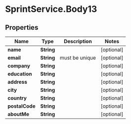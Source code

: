 # SprintService.Body13

## Properties

Name | Type | Description | Notes
------------ | ------------- | ------------- | -------------
**name** | **String** |  | [optional] 
**email** | **String** | must be unique | [optional] 
**company** | **String** |  | [optional] 
**education** | **String** |  | [optional] 
**address** | **String** |  | [optional] 
**city** | **String** |  | [optional] 
**country** | **String** |  | [optional] 
**postalCode** | **String** |  | [optional] 
**aboutMe** | **String** |  | [optional] 


